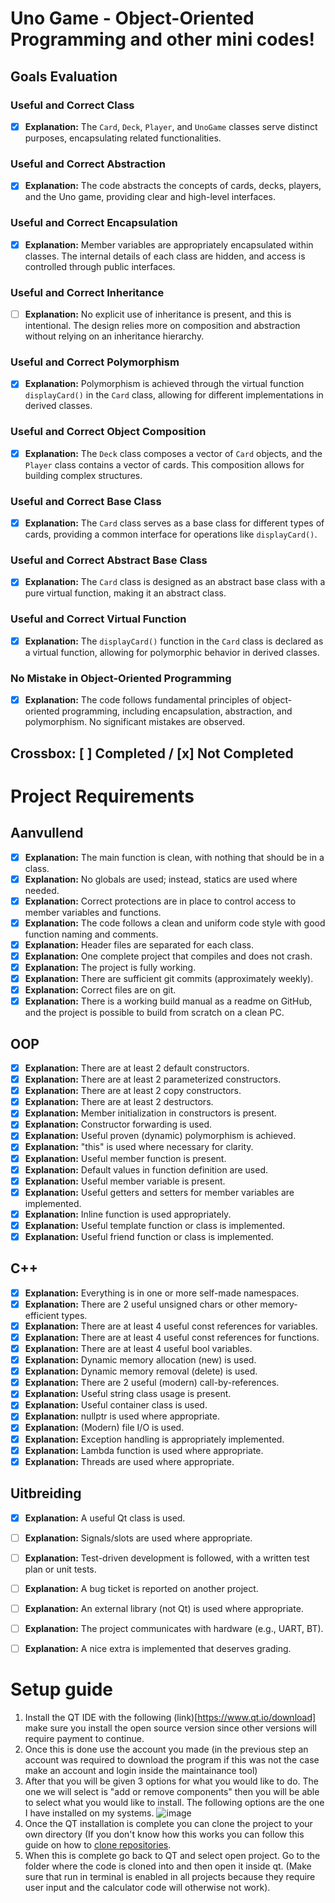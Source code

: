# Uno Game - Object-Oriented Programming and other mini codes!

## Goals Evaluation

### Useful and Correct Class
- [x] **Explanation:** The `Card`, `Deck`, `Player`, and `UnoGame` classes serve distinct purposes, encapsulating related functionalities.

### Useful and Correct Abstraction
- [x] **Explanation:** The code abstracts the concepts of cards, decks, players, and the Uno game, providing clear and high-level interfaces.

### Useful and Correct Encapsulation
- [x] **Explanation:** Member variables are appropriately encapsulated within classes. The internal details of each class are hidden, and access is controlled through public interfaces.

### Useful and Correct Inheritance
- [ ] **Explanation:** No explicit use of inheritance is present, and this is intentional. The design relies more on composition and abstraction without relying on an inheritance hierarchy.

### Useful and Correct Polymorphism
- [x] **Explanation:** Polymorphism is achieved through the virtual function `displayCard()` in the `Card` class, allowing for different implementations in derived classes.

### Useful and Correct Object Composition
- [x] **Explanation:** The `Deck` class composes a vector of `Card` objects, and the `Player` class contains a vector of cards. This composition allows for building complex structures.

### Useful and Correct Base Class
- [x] **Explanation:** The `Card` class serves as a base class for different types of cards, providing a common interface for operations like `displayCard()`.

### Useful and Correct Abstract Base Class
- [x] **Explanation:** The `Card` class is designed as an abstract base class with a pure virtual function, making it an abstract class.

### Useful and Correct Virtual Function
- [x] **Explanation:** The `displayCard()` function in the `Card` class is declared as a virtual function, allowing for polymorphic behavior in derived classes.

### No Mistake in Object-Oriented Programming
- [x] **Explanation:** The code follows fundamental principles of object-oriented programming, including encapsulation, abstraction, and polymorphism. No significant mistakes are observed.

## Crossbox: [ ] Completed / [x] Not Completed

# Project Requirements

## Aanvullend
- [x] **Explanation:** The main function is clean, with nothing that should be in a class.
- [x] **Explanation:** No globals are used; instead, statics are used where needed.
- [x] **Explanation:** Correct protections are in place to control access to member variables and functions.
- [x] **Explanation:** The code follows a clean and uniform code style with good function naming and comments.
- [x] **Explanation:** Header files are separated for each class.
- [x] **Explanation:** One complete project that compiles and does not crash.
- [x] **Explanation:** The project is fully working.
- [x] **Explanation:** There are sufficient git commits (approximately weekly).
- [x] **Explanation:** Correct files are on git.
- [x] **Explanation:** There is a working build manual as a readme on GitHub, and the project is possible to build from scratch on a clean PC.

## OOP
- [x] **Explanation:** There are at least 2 default constructors.
- [x] **Explanation:** There are at least 2 parameterized constructors.
- [x] **Explanation:** There are at least 2 copy constructors.
- [x] **Explanation:** There are at least 2 destructors.
- [x] **Explanation:** Member initialization in constructors is present.
- [x] **Explanation:** Constructor forwarding is used.
- [x] **Explanation:** Useful proven (dynamic) polymorphism is achieved.
- [x] **Explanation:** "this" is used where necessary for clarity.
- [x] **Explanation:** Useful member function is present.
- [x] **Explanation:** Default values in function definition are used.
- [x] **Explanation:** Useful member variable is present.
- [x] **Explanation:** Useful getters and setters for member variables are implemented.
- [x] **Explanation:** Inline function is used appropriately.
- [x] **Explanation:** Useful template function or class is implemented.
- [x] **Explanation:** Useful friend function or class is implemented.

## C++
- [x] **Explanation:** Everything is in one or more self-made namespaces.
- [x] **Explanation:** There are 2 useful unsigned chars or other memory-efficient types.
- [x] **Explanation:** There are at least 4 useful const references for variables.
- [x] **Explanation:** There are at least 4 useful const references for functions.
- [x] **Explanation:** There are at least 4 useful bool variables.
- [x] **Explanation:** Dynamic memory allocation (new) is used.
- [x] **Explanation:** Dynamic memory removal (delete) is used.
- [x] **Explanation:** There are 2 useful (modern) call-by-references.
- [x] **Explanation:** Useful string class usage is present.
- [x] **Explanation:** Useful container class is used.
- [x] **Explanation:** nullptr is used where appropriate.
- [x] **Explanation:** (Modern) file I/O is used.
- [x] **Explanation:** Exception handling is appropriately implemented.
- [x] **Explanation:** Lambda function is used where appropriate.
- [x] **Explanation:** Threads are used where appropriate.

## Uitbreiding
- [x] **Explanation:** A useful Qt class is used.
- [ ] **Explanation:** Signals/slots are used where appropriate.
- [ ] **Explanation:** Test-driven development is followed, with a written test plan or unit tests.
- [ ] **Explanation:** A bug ticket is reported on another project.
- [ ] **Explanation:** An external library (not Qt) is used where appropriate.
- [ ] **Explanation:** The project communicates with hardware (e.g., UART, BT).
- [ ] **Explanation:** A nice extra is implemented that deserves grading.


# Setup guide
1) Install the QT IDE with the following (link)[https://www.qt.io/download] make sure you install the open source version since other versions will require payment to continue.
2) Once this is done use the account you made (in the previous step an account was required to download the program if this was not the case make an account and login inside the maintainance tool)
3) After that you will be given 3 options for what you would like to do. The one we will select is "add or remove components" then you will be able to select what you would like to install.
   The following options are the one I have installed on my systems.
![image](https://github.com/SamyWarnants/CPPfinaleopdrachtSamyWarnants/assets/114075972/ffaa8b53-bec0-4b93-adbe-fb2c8992a287)
4) Once the QT installation is complete you can clone the project to your own directory (If you don't know how this works you can follow this guide on how to [clone repositories](https://docs.github.com/en/repositories/creating-and-managing-repositories/cloning-a-repository).
5) When this is complete go back to QT and select open project. Go to the folder where the code is cloned into and then open it inside qt. (Make sure that run in terminal is enabled in all projects because they require user input and the calculator code will otherwise not work).

